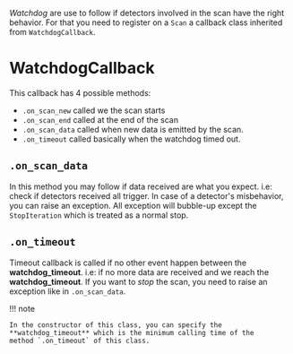 *Watchdog* are use to follow if detectors involved in the scan have
the right behavior.  For that you need to register on a `Scan` a
callback class inherited from `WatchdogCallback`.

# WatchdogCallback
This callback has 4 possible methods:

- `.on_scan_new` called we the scan starts
- `.on_scan_end` called at the end of the scan
- `.on_scan_data` called when new data is emitted by the scan.
- `.on_timeout` called basically when the watchdog timed out.

## `.on_scan_data`

In this method you may follow if data received are what you expect.
i.e: check if detectors received all trigger. In case of a detector's
misbehavior, you can raise an exception. All exception will bubble-up
except the `StopIteration` which is treated as a normal stop.

## `.on_timeout`

Timeout callback is called if no other event happen between the **watchdog_timeout**.
i.e: if no more data are received and we reach the **watchdog_timeout**.
If you want to *stop* the scan, you need to raise an exception like in `.on_scan_data`.

!!! note

    In the constructor of this class, you can specify the
    **watchdog_timeout** which is the minimum calling time of the
    method `.on_timeout` of this class.
